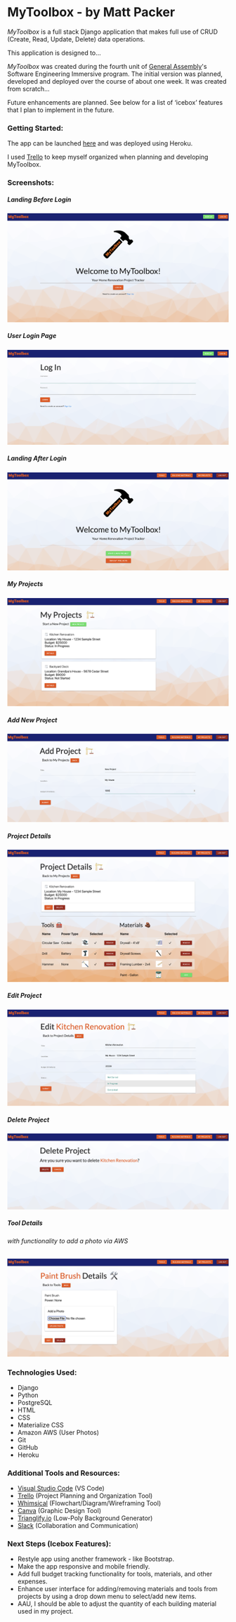 # MyToolbox - by Matt Packer

*MyToolbox* is a full stack Django application that makes full use of CRUD (Create, Read, Update, Delete) data operations.

This application is designed to...

*MyToolbox* was created during the fourth unit of [General Assembly](https://www.generalassemb.ly)'s Software Engineering Immersive program. The initial version was planned, developed and deployed over the course of about one week. It was created from scratch...

Future enhancements are planned. See below for a list of ‘icebox’ features that I plan to implement in the future.


### Getting Started:
The app can be launched [here](https://mp-mytoolbox.herokuapp.com) and was deployed using Heroku.

I used [Trello](https://trello.com/b/G7p7wgEH/unit-4-mytoolbox#) to keep myself organized when planning and developing MyToolbox.


### Screenshots:

##### Landing Before Login
![Landing Page Before Login](main_app/static/images/ScreenShot_MyToolbox_1_Home.png)

##### User Login Page
![User Login Page](main_app/static/images/ScreenShot_MyToolBox_2_Login.png)

##### Landing After Login
![Landing Page After Login](main_app/static/images/ScreenShot_MyToolbox_3_AfterLoginLanding.png)

##### My Projects
![My Projects](main_app/static/images/ScreenShot_MyToolbox_4_MyProjects.png)

##### Add New Project
![Add New Project](main_app/static/images/ScreenShot_MyToolbox_5_AddNewProject.png)

##### Project Details
![Project Details](main_app/static/images/ScreenShot_MyToolbox_6_ProjectDetails.png)

##### Edit Project
![Edit Project](main_app/static/images/ScreenShot_MyToolbox_7_EditProject.png)

##### Delete Project
![Delete Project](main_app/static/images/ScreenShot_MyToolbox_8_DeleteProject.png)

##### Tool Details
###### with functionality to add a photo via AWS
![Tool Details](main_app/static/images/ScreenShot_MyToolbox_9_ToolDetailsAWS.png)

### Technologies Used:
* Django
* Python
* PostgreSQL
* HTML
* CSS
* Materialize CSS
* Amazon AWS (User Photos)
* Git
* GitHub
* Heroku


### Additional Tools and Resources:
* [Visual Studio Code](https://code.visualstudio.com/) (VS Code)
* [Trello](https://trello.com/en-US) (Project Planning and Organization Tool)
* [Whimsical](https://whimsical.com/) (Flowchart/Diagram/Wireframing Tool)
* [Canva](https://www.canva.com/) (Graphic Design Tool)
* [Trianglify.io](https://trianglify.io/) (Low-Poly Background Generator)
* [Slack](https://slack.com/) (Collaboration and Communication)


### Next Steps (Icebox Features):
* Restyle app using another framework - like Bootstrap.
* Make the app responsive and mobile friendly.
* Add full budget tracking functionality for tools, materials, and other expenses.
* Enhance user interface for adding/removing materials and tools from projects by using a drop down menu to select/add new items.
* AAU, I should be able to adjust the quantity of each building material used in my project.
